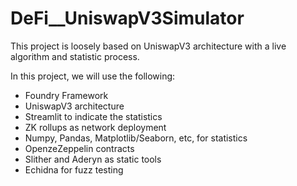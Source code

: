 # DeFi__UniswapV3Simulator
This project is loosely based on UniswapV3 architecture with a live algorithm and statistic process.

In this project, we will use the following:
- Foundry Framework
- UniswapV3 architecture
- Streamlit to indicate the statistics
- ZK rollups as network deployment
- Numpy, Pandas, Matplotlib/Seaborn, etc, for statistics
- OpenzeZeppelin contracts
- Slither and Aderyn as static tools
- Echidna for fuzz testing
